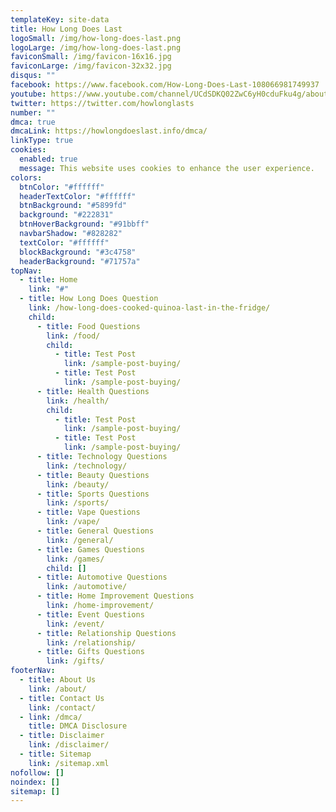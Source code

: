 ```yaml
---
templateKey: site-data
title: How Long Does Last
logoSmall: /img/how-long-does-last.png
logoLarge: /img/how-long-does-last.png
faviconSmall: /img/favicon-16x16.jpg
faviconLarge: /img/favicon-32x32.jpg
disqus: ""
facebook: https://www.facebook.com/How-Long-Does-Last-108066981749937
youtube: https://www.youtube.com/channel/UCdSDKQ02ZwC6yH0cduFku4g/about
twitter: https://twitter.com/howlonglasts
number: ""
dmca: true
dmcaLink: https://howlongdoeslast.info/dmca/
linkType: true
cookies:
  enabled: true
  message: This website uses cookies to enhance the user experience.
colors:
  btnColor: "#ffffff"
  headerTextColor: "#ffffff"
  btnBackground: "#5899fd"
  background: "#222831"
  btnHoverBackground: "#91bbff"
  navbarShadow: "#828282"
  textColor: "#ffffff"
  blockBackground: "#3c4758"
  headerBackground: "#71757a"
topNav:
  - title: Home
    link: "#"
  - title: How Long Does Question
    link: /how-long-does-cooked-quinoa-last-in-the-fridge/
    child:
      - title: Food Questions
        link: /food/
        child:
          - title: Test Post
            link: /sample-post-buying/
          - title: Test Post
            link: /sample-post-buying/
      - title: Health Questions
        link: /health/
        child:
          - title: Test Post
            link: /sample-post-buying/
          - title: Test Post
            link: /sample-post-buying/
      - title: Technology Questions
        link: /technology/
      - title: Beauty Questions
        link: /beauty/
      - title: Sports Questions
        link: /sports/
      - title: Vape Questions
        link: /vape/
      - title: General Questions
        link: /general/
      - title: Games Questions
        link: /games/
        child: []
      - title: Automotive Questions
        link: /automotive/
      - title: Home Improvement Questions
        link: /home-improvement/
      - title: Event Questions
        link: /event/
      - title: Relationship Questions
        link: /relationship/
      - title: Gifts Questions
        link: /gifts/
footerNav:
  - title: About Us
    link: /about/
  - title: Contact Us
    link: /contact/
  - link: /dmca/
    title: DMCA Disclosure
  - title: Disclaimer
    link: /disclaimer/
  - title: Sitemap
    link: /sitemap.xml
nofollow: []
noindex: []
sitemap: []
---
```

